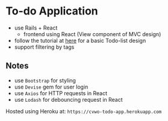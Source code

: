 # To-do Application
- use Rails + React
  - frontend using React (View component of MVC design)
- follow the tutorial at [here](https://stevepolito.design/blog/rails-react-tutorial/) for a basic Todo-list design
- support filtering by tags

## Notes
- use `Bootstrap` for styling
- use `Devise` gem for user login
- use `Axios` for HTTP requests in React 
- use `Lodash` for debouncing request in React

Hosted using Heroku at: 
`https://cvwo-todo-app.herokuapp.com`